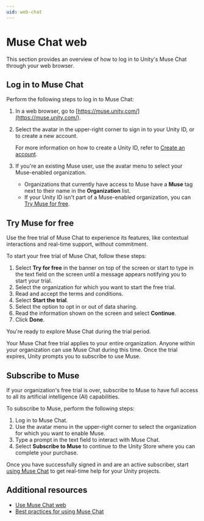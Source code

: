 ```yaml
---
uid: web-chat
---
```


# Muse Chat web

This section provides an overview of how to log in to Unity's Muse Chat through your web browser.

## Log in to Muse Chat

Perform the following steps to log in to Muse Chat:

1. In a web browser, go to [https://muse.unity.com/](https://muse.unity.com/).
2. Select the avatar in the upper-right corner to sign in to your Unity ID, or to create a new account.

   For more information on how to create a Unity ID, refer to [Create an account](https://docs.unity.com/cloud/en-us/accounts/create-account).
3. If you're an existing Muse user, use the avatar menu to select your Muse-enabled organization.

   * Organizations that currently have access to Muse have a **Muse** tag next to their name in the **Organization** list.
   * If your Unity ID isn't part of a Muse-enabled organization, you can [Try Muse for free](#try-muse-for-free).

## Try Muse for free

Use the free trial of Muse Chat to experience its features, like contextual interactions and real-time support, without commitment.

To start your free trial of Muse Chat, follow these steps:

1. Select **Try for free** in the banner on top of the screen or start to type in the text field on the screen until a message appears notifying you to start your trial.
2. Select the organization for which you want to start the free trial.
3. Read and accept the terms and conditions.
4. Select **Start the trial**.
5. Select the option to opt in or out of data sharing.
6. Read the information shown on the screen and select **Continue**.
7. Click **Done**.

You're ready to explore Muse Chat during the trial period.

Your Muse Chat free trial applies to your entire organization. Anyone within your organization can use Muse Chat during this time. Once the trial expires, Unity prompts you to subscribe to use Muse.

## Subscribe to Muse

If your organization's free trial is over, subscribe to Muse to have full access to all its artificial intelligence (AI) capabilities.

To subscribe to Muse, perform the following steps:

1. Log in to Muse Chat.
2. Use the avatar menu in the upper-right corner to select the organization for which you want to enable Muse.
3. Type a prompt in the text field to interact with Muse Chat.
4. Select **Subscribe to Muse** to continue to the Unity Store where you can complete your purchase.

Once you have successfully signed in and are an active subscriber, start [using Muse Chat](use-web-chat.md) to get real-time help for your Unity projects.

## Additional resources

* [Use Muse Chat web](use-web-chat.md)
* [Best practices for using Muse Chat](best-practice-chat.md)
